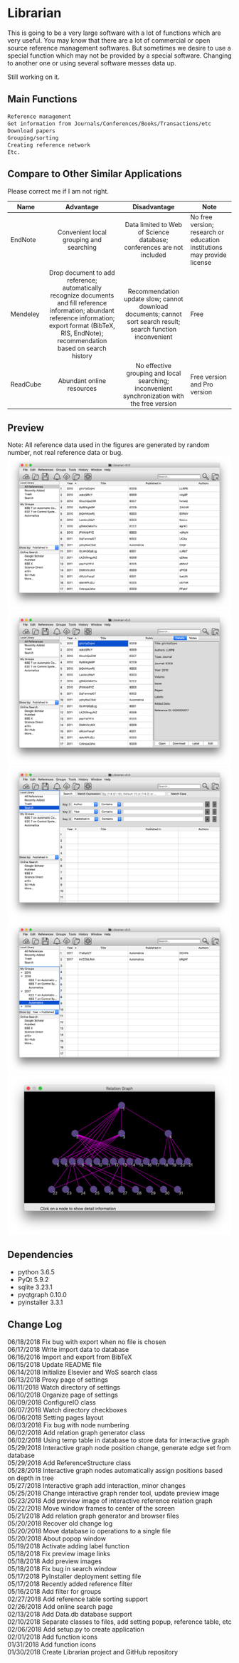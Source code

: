 # Librarian
This is going to be a very large software with a lot of functions which are very useful.
You may know that there are a lot of commercial or open source reference management softwares. But sometimes we desire to use a special function which may not be provided by a special software. Changing to another one or using several software messes data up.

Still working on it.

## Main Functions
    Reference management
    Get information from Journals/Conferences/Books/Transactions/etc
    Download papers
    Grouping/sorting
    Creating reference network
    Etc.

## Compare to Other Similar Applications  
Please correct me if I am not right.   

| Name | Advantage | Disadvantage | Note |
| ---- | :-------: | :----------: | ---- |
| EndNote  | Convenient local grouping and searching | Data limited to Web of Science database; conferences are not included | No free version; research or education institutions may provide license |
| Mendeley | Drop document to add reference; automatically recognize documents and fill reference information; abundant reference information; export format (BibTeX, RIS, EndNote); recommendation based on search history | Recommendation update slow; cannot download documents; cannot sort search result; search function inconvenient | Free |
| ReadCube | Abundant online resources | No effective grouping and local searching; inconvenient synchronization with the free version | Free version and Pro version |

## Preview  
Note: All reference data used in the figures are generated by random number, not real reference data or bug.  
![alt text](https://github.com/liutairan/Librarian/blob/master/Pictures/Snip20180518_2.png "Local library")
![alt text](https://github.com/liutairan/Librarian/blob/master/Pictures/Snip20180518_3.png "Detail of reference")
![alt text](https://github.com/liutairan/Librarian/blob/master/Pictures/Snip20180518_4.png "Search page")
![alt text](https://github.com/liutairan/Librarian/blob/master/Pictures/Snip20180518_5.png "Group page")
![alt text](https://github.com/liutairan/Librarian/blob/master/Pictures/Snip20180529_21.png "Interactive relation graph")

## Dependencies  
* python 3.6.5
* PyQt 5.9.2   
* sqlite 3.23.1  
* pyqtgraph 0.10.0  
* pyinstaller 3.3.1    

## Change Log   
06/18/2018 Fix bug with export when no file is chosen  
06/17/2018 Write import data to database  
06/16/2016 Import and export from BibTeX  
06/15/2018 Update README file  
06/14/2018 Initialize Elsevier and WoS search class  
06/13/2018 Proxy page of settings  
06/11/2018 Watch directory of settings  
06/10/2018 Organize page of settings   
06/09/2018 ConfigureIO class  
06/07/2018 Watch directory checkboxes  
06/06/2018 Setting pages layout  
06/03/2018 Fix bug with node numbering   
06/02/2018 Add relation graph generator class  
06/02/2018 Using temp table in database to store data for interactive graph  
05/29/2018 Interactive graph node position change, generate edge set from database  
05/29/2018 Add ReferenceStructure class  
05/28/2018 Interactive graph nodes automatically assign positions based on depth in tree  
05/27/2018 Interactive graph add interaction, minor changes  
05/25/2018 Change interactive graph render tool, update preview image   
05/23/2018 Add preview image of interactive reference relation graph  
05/22/2018 Move window frames to center of the screen  
05/21/2018 Add relation graph generator and browser files  
05/20/2018 Recover old change log  
05/20/2018 Move database io operations to a single file  
05/20/2018 About popop window  
05/19/2018 Activate adding label function  
05/18/2018 Fix preview image links  
05/18/2018 Add preview images  
05/18/2018 Fix bug in search window  
05/17/2018 PyInstaller deployment setting file  
05/17/2018 Recently added reference filter  
05/16/2018 Add filter for groups  
02/27/2018 Add reference table sorting support  
02/26/2018 Add online search page  
02/13/2018 Add Data.db database support  
02/10/2018 Separate classes to files, add setting popup, reference table, etc  
02/06/2018 Add setup.py to create application  
02/01/2018 Add function icons  
01/31/2018 Add function icons  
01/30/2018 Create Librarian project and GitHub repository  
